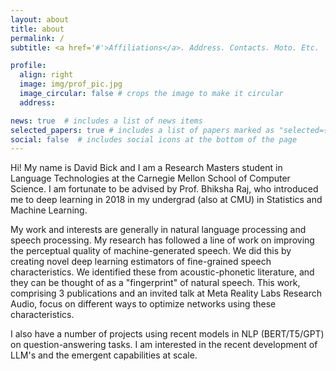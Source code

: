 ```yaml
---
layout: about
title: about
permalink: /
subtitle: <a href='#'>Affiliations</a>. Address. Contacts. Moto. Etc.

profile:
  align: right
  image: img/prof_pic.jpg
  image_circular: false # crops the image to make it circular
  address: 

news: true  # includes a list of news items
selected_papers: true # includes a list of papers marked as "selected={true}"
social: false  # includes social icons at the bottom of the page
---
```


Hi! My name is David Bick and I am a Research Masters student in Language Technologies at the Carnegie Mellon School of Computer Science. I am fortunate to be advised by Prof. Bhiksha Raj, who introduced me to deep learning in 2018 in my undergrad (also at CMU) in Statistics and Machine Learning. 

My work and interests are generally in natural language processing and speech processing. My research has followed a line of work on improving the perceptual quality of machine-generated speech. We did this by creating novel deep learning estimators of fine-grained speech characteristics. We identified these from acoustic-phonetic literature, and they can be thought of as a "fingerprint" of natural speech. This work, comprising 3 publications and an invited talk at Meta Reality Labs Research Audio, focus on different ways to optimize networks using these characteristics. 

I also have a number of projects using recent models in NLP (BERT/T5/GPT) on question-answering tasks. I am interested in the recent development of LLM's and the emergent capabilities at scale. 

